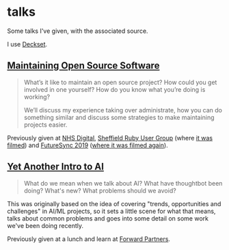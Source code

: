 # talks

Some talks I've given, with the associated source.

I use [Deckset][].

## [Maintaining Open Source Software](/maintaining-open-source)

> What’s it like to maintain an open source project? How could you get involved
> in one yourself? How do you know what you’re doing is working?
>
> We’ll discuss my experience taking over administrate, how you can do
> something similar and discuss some strategies to make maintaining projects
> easier.

Previously given at [NHS Digital][], [Sheffield Ruby User Group][] (where
[it was filmed][]) and [FutureSync 2019][] ([where it was filmed again][]).

[Deckset]: https://www.deckset.com
[NHS Digital]: https://digital.nhs.uk
[Sheffield Ruby User Group]: https://shrug.org/meetings/shrug-105/
[it was filmed]: https://youtu.be/QTcXDQpwlps
[FutureSync 2019]: https://futuresync.co.uk
[where it was filmed again]: https://youtu.be/vf67OoRykt0

## [Yet Another Intro to AI](/intro-to-ai)

> What do we mean when we talk about AI? What have thoughtbot been doing?
> What's new? What problems should we avoid?

This was originally based on the idea of covering "trends, opportunities and
challenges" in AI/ML projects, so it sets a little scene for what that means,
talks about common problems and goes into some detail on some work we've been
doing recently.

Previously given at a lunch and learn at [Forward Partners][].

[Forward Partners]: https://forwardpartners.com
